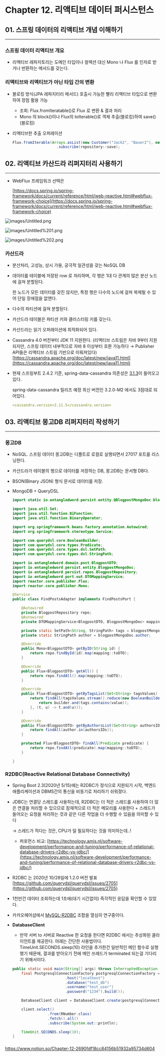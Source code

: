 # Chapter 12. 리액티브 데이터 퍼시스턴스

## 01. 스프링 데이터의 리액티브 개념 이해하기

---

### 스프링 데이터 리액티브 개요

- 리액티브 레파지토리는 도메인 타입이나 컬렉션 대신 Mono 나 Flux 를 인자로 받거나 반환하는 메서드를 갖는다.

### 리액티브와 리액티브가 아닌 타입 간의 변환

- 블로킹 방식(JPA 레파지터리 메서드) 호출시 가능한 빨리 리액티브 타입으로 변환하여 장점 활용 가능
    - 조회: Flux.fromIteratable()로 Flux 로 변환 & 결과 처리
    - Mono 의 block()이나 Flux의 toIterable()로 객체 추출(블로킹)하여 save()(블로킹)

- 리액티브한 추출 오퍼레이션

    ```java
    Flux.fromIterable(Arrays.asList(new Customer("Jack2", "Bauer2"), new Customer("Chloe2", "O'Brian2")))
                        .subscribe(repository::save);
    ```

## 02. 리액티브 카산드라 리퍼지터리 사용하기

---

- WebFlux 프레임워크 선택은

  [https://docs.spring.io/spring-framework/docs/current/reference/html/web-reactive.html#webflux-framework-choice](https://docs.spring.io/spring-framework/docs/current/reference/html/web-reactive.html#webflux-framework-choice)

![images/Untitled.png](images/Untitled.png)

![images/Untitled%201.png](images/Untitled%201.png)

![images/Untitled%202.png](images/Untitled%202.png)

### 카산드라

- 분산처리, 고성능, 상시 가용, 궁극적 일관성을 갖는 NoSQL DB
- 데이터를 테이블에 저장된 row 로 처리하며, 각 행은 1대 다 관계의 많은 분산 노드에 걸쳐 분할된다.

  한 노드가 모든 데이터를 갖진 않지만, 특정 행은 다수의 노드에 걸쳐 복제될 수 있어 단일 장애점을 없앤다.

- 다수의 파티션에 걸쳐 분할된다.
- 카산드라 테이블은 파티션 키와 클러스터링 키를 갖는다.
- 카산드라는 읽기 오퍼레이션에 최적화되어 있다.
- Cassandra 4.0 버전부터 JDK 11 지원한다. (리액티브 스트림은 자바 9부터 지원되지만, 스프링 데이터 내부적으로 자바 8 이상부터 호환 가능하다 → Publisher API들은 리액티브 스트림 기반으로 이뤄져있다) [https://cassandra.apache.org/doc/latest/new/java11.html](https://cassandra.apache.org/doc/latest/new/java11.html)
- 현재 스프링부트 2.4.2 기준, spring-data-cassandra 의존성은 [3.1.3](https://github.com/spring-projects/spring-data-cassandra/blob/3.1.3/pom.xml)이 들어오고 있다.

  spring-data-cassandra 릴리즈 예정 최신 버전인 3.2.0-M2 에서도 3점대로 되어있다.

    ```yaml
    <cassandra.version>3.11.5</cassandra.version>
    ```

## 03. 리액티브 몽고DB 리퍼지터리 작성하기

---

### 몽고DB

- NoSQL. 스프링 데이터 몽고DB는 디폴트로 로컬로 실행되면서 27017 포트를 리스닝한다.
- 카산드라가 테이블의 행으로 데이터를 저장하는 DB, 몽고DB는 문서형 DB다.
- BSON(Binary JSON) 형식 문서로 데이터를 저장.
- MongoDB + QueryDSL

    ```java
    import static io.entangledword.persist.entity.QBlogpostMongoDoc.blogpostMongoDoc;

    import java.util.Set;
    import java.util.function.BiFunction;
    import java.util.function.BinaryOperator;

    import org.springframework.beans.factory.annotation.Autowired;
    import org.springframework.stereotype.Service;

    import com.querydsl.core.BooleanBuilder;
    import com.querydsl.core.types.Predicate;
    import com.querydsl.core.types.dsl.SetPath;
    import com.querydsl.core.types.dsl.StringPath;

    import io.entangledword.domain.post.BlogpostDTO;
    import io.entangledword.persist.entity.BlogpostMongoDoc;
    import io.entangledword.persist.repos.BlogpostRepository;
    import io.entangledword.port.out.DTOMappingService;
    import reactor.core.publisher.Flux;
    import reactor.core.publisher.Mono;

    @Service
    public class FindPostsAdapter implements FindPostsPort {

    	@Autowired
    	private BlogpostRepository repo;
    	@Autowired
    	private DTOMappingService<BlogpostDTO, BlogpostMongoDoc> mapping;

    	private static SetPath<String, StringPath> tags = blogpostMongoDoc.tags;
    	private static StringPath author = blogpostMongoDoc.author;

    	@Override
    	public Mono<BlogpostDTO> getByID(String id) {
    		return repo.findById(id).map(mapping::toDTO);
    	}

    	@Override
    	public Flux<BlogpostDTO> getAll() {
    		return repo.findAll().map(mapping::toDTO);
    	}

    	@Override
    	public Flux<BlogpostDTO> getByTagsList(Set<String> tagsValues) {
    		return findAll(tagsValues.stream().reduce(new BooleanBuilder(), (builder, value) -> {
    			return builder.and(tags.contains(value));
    		}, (t, u) -> t.and(u)));
    	}

    	@Override
    	public Flux<BlogpostDTO> getByAuthorsList(Set<String> authorsIDs) {
    		return findAll(author.in(authorsIDs));
    	}

    	protected Flux<BlogpostDTO> findAll(Predicate predicate) {
    		return repo.findAll(predicate).map(mapping::toDTO);
    	}

    }
    ```

### R2DBC(Reactive Relational Database Connectivity)

- Spring Boot 2.3(2020년 5/15)에는 R2DBC가 정식으로 지원되기 시작, 백엔드 애플리케이션과 DBMS간의 통신을 비동기로 처리하기 쉬워졌다.
- JDBC는 연결당 스레드를 사용하는데, R2DBC는 더 적은 스레드를 사용하여 더 많은 연결을 처리할 수 있으므로 잠재적으로 더 적은 메모리를 사용한다 + 스레드가 들어오는 요청을 처리하는 것과 같은 다른 작업을 더 수행할 수 있음을 의미할 수 있다

  → 스레드가 적다는 것은, CPU가 덜 필요하다는 것을 의미하는데..!

    - 퍼포먼스 비교: [https://technology.amis.nl/software-development/performance-and-tuning/performance-of-relational-database-drivers-r2dbc-vs-jdbc/](https://technology.amis.nl/software-development/performance-and-tuning/performance-of-relational-database-drivers-r2dbc-vs-jdbc/)
- R2DBC 는 2020년 10/28일에 1.2.0 버전 발표 [https://github.com/querydsl/querydsl/issues/2705](https://github.com/querydsl/querydsl/issues/2705)
- 1천만건 데이터 조회하는데 1초에(대기 시간없이) 즉각적인 응답을 확인할 수 있었다.
- 카카오헤어샵에서 [MySQL-R2DBC](https://brunch.co.kr/@purpledev/28) 조합을 열심히 연구중이다.
- **DatabaseClient**
    - 만약 서버 to 서버로 Reactive 한 요청을 한다면 R2DBC 에서는 추상화된 클라이언트를 제공한다. 아래는 간단한 사용법이다. TimeUnit.SECONDS.sleep(10) 라인을 추가한건 일반적인 메인 함수로 실행했기 때문에, 결과를 받아오기 전에 메인 쓰레드가 terminated 되는걸 기다리기 위해서이다.

    ```java
    public static void main(String[] args) throws InterruptedException {
        final PostgresqlConnectionFactory postgresqlConnectionFactory = new PostgresqlConnectionFactory(PostgresqlConnectionConfiguration.builder()
                            .host("localhost")
                            .database("test_db")
                            .username("test_user")
                            .password("1234").build());

        DatabaseClient client = DatabaseClient.create(postgresqlConnectionFactory);

        client.select()
                    .from(RNumber.class)
                    .fetch().all()
                    .subscribe(System.out::println);

        TimeUnit.SECONDS.sleep(10);
    }

    ```

###

https://www.notion.so/Chapter-12-2690fdf18cc84156b51932a95734d604
